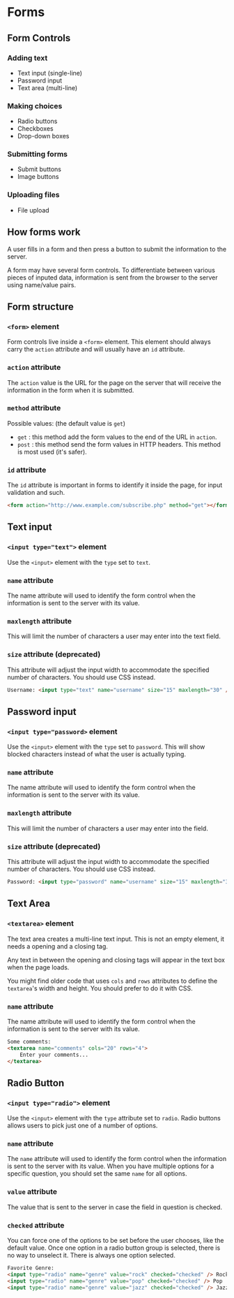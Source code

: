 # Forms

## Form Controls

### Adding text

* Text input (single-line)
* Password input
* Text area (multi-line)

### Making choices

* Radio buttons
* Checkboxes
* Drop-down boxes

### Submitting forms

* Submit buttons
* Image buttons

### Uploading files

* File upload

## How forms work

A user fills in a form and then press a button to submit the information to the server.

A form may have several form controls. To differentiate between various pieces of inputed data, information
is sent from the browser to the server using name/value pairs.

## Form structure

### `<form>` element

Form controls live inside a `<form>` element. This element should always carry the `action` attribute and 
will usually have an `id` attribute.

### `action` attribute

The `action` value is the URL for the page on the server that will receive the information in the form when
it is submitted.

### `method` attribute

Possible values: (the default value is `get`)

* `get` : this method add the form values to the end of the URL in `action`. 
* `post` : this method send the form values in HTTP headers. This method is most used (it's safer). 

### `id` attribute

The `id` attribute is important in forms to identify it inside the page, for input validation and such.

```html
<form action="http://www.example.com/subscribe.php" method="get"></form>
```

## Text input

### `<input type="text">` element

Use the `<input>` element with the `type` set to `text`.

### `name` attribute

The name attribute will used to identify the form control when the information is sent to the server with its value.

### `maxlength` attribute

This will limit the number of characters a user may enter into the text field.

### `size` attribute (deprecated)

This attribute will adjust the input width to accommodate the specified number of characters. You should use CSS instead.

```html
Username: <input type="text" name="username" size="15" maxlength="30" />
```

## Password input

### `<input type="password>` element

Use the `<input>` element with the `type` set to `password`. This will show blocked characters instead of what the user 
is actually typing.

### `name` attribute

The name attribute will used to identify the form control when the information is sent to the server with its value.

### `maxlength` attribute

This will limit the number of characters a user may enter into the field.

### `size` attribute (deprecated)

This attribute will adjust the input width to accommodate the specified number of characters. You should use CSS instead.

```html
Password: <input type="password" name="username" size="15" maxlength="30" />
```

## Text Area

### `<textarea>` element

The text area creates a multi-line text input. This is not an empty element, it needs a opening and a closing tag.

Any text in between the opening and closing tags will appear in the text box when the page loads.

You might find older code that uses `cols` and `rows` attributes to define the `textarea`'s width and height. You
should prefer to do it with CSS.

### `name` attribute

The name attribute will used to identify the form control when the information is sent to the server with its value.

```html
Some comments:
<textarea name="comments" cols="20" rows="4">
    Enter your comments...
</textarea>
```

## Radio Button

### `<input type="radio">` element

Use the `<input>` element with the `type` attribute set to `radio`. Radio buttons allows users to pick just one of a 
number of options.

### `name` attribute

The `name` attribute will used to identify the form control when the information is sent to the server with its value.
When you have multiple options for a specific question, you should set the same `name` for all options.

### `value` attribute

The value that is sent to the server in case the field in question is checked.

### `checked` attribute

You can force one of the options to be set before the user chooses, like the default value. Once one option in a radio
button group is selected, there is no way to unselect it. There is always one option selected.

```html
Favorite Genre:
<input type="radio" name="genre" value="rock" checked="checked" /> Rock
<input type="radio" name="genre" value="pop" checked="checked" /> Pop
<input type="radio" name="genre" value="jazz" checked="checked" /> Jazz
```